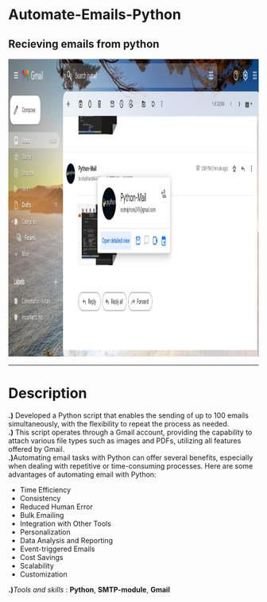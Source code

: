 # Automate-Emails-Python

## Recieving emails from python
<p align="center">
  <a alt="Reciever-Screenshot" href="https://shub.pythonanywhere.com/projects/">
    <img alt="Reciever-Screenshot" src="https://raw.githubusercontent.com/Shubhansh-Simple/Automate-Emails-Python/main/Screenshots/RecieverView.png" height="600" /> 
  </a>
</p>

---

# Description
<b>.)</b> Developed a Python script that enables the sending of up to 100 emails simultaneously, with the flexibility to repeat the process as needed. <br>
<b>.)</b> This script operates through a Gmail account, providing the capability to attach various file types such as images and PDFs, utilizing all features offered by Gmail.<br>
<b>.)</b>Automating email tasks with Python can offer several benefits, especially when dealing with repetitive or time-consuming processes. Here are some advantages of automating email with Python:
<ul>
  <li>Time Efficiency</li> 
  <li>Consistency</li> 
  <li>Reduced Human Error</li> 
  <li>Bulk Emailing</li> 
  <li>Integration with Other Tools</li> 
  <li>Personalization</li> 
  <li>Data Analysis and Reporting</li> 
  <li>Event-triggered Emails</li> 
  <li>Cost Savings</li> 
  <li>Scalability</li> 
  <li>Customization</li> 
</ul>
<b>.)</b><i>Tools and skills</i> : <b>Python</b>, <b>SMTP-module</b>, <b>Gmail</b>
<br>
<br>

<br>
